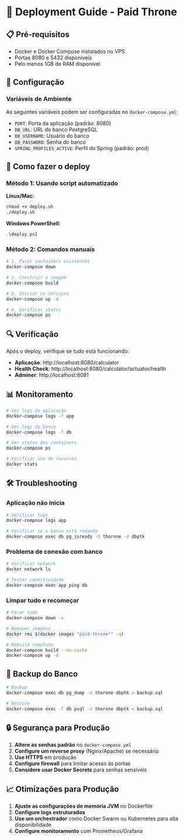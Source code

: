 # 🚀 Deployment Guide - Paid Throne

## 📋 Pré-requisitos

- Docker e Docker Compose instalados no VPS
- Portas 8080 e 5432 disponíveis
- Pelo menos 1GB de RAM disponível

## 🔧 Configuração

### Variáveis de Ambiente

As seguintes variáveis podem ser configuradas no `docker-compose.yml`:

- `PORT`: Porta da aplicação (padrão: 8080)
- `DB_URL`: URL do banco PostgreSQL
- `DB_USERNAME`: Usuário do banco
- `DB_PASSWORD`: Senha do banco
- `SPRING_PROFILES_ACTIVE`: Perfil do Spring (padrão: prod)

## 🚀 Como fazer o deploy

### Método 1: Usando script automatizado

**Linux/Mac:**
```bash
chmod +x deploy.sh
./deploy.sh
```

**Windows PowerShell:**
```powershell
.\deploy.ps1
```

### Método 2: Comandos manuais

```bash
# 1. Parar containers existentes
docker-compose down

# 2. Construir a imagem
docker-compose build

# 3. Iniciar os serviços
docker-compose up -d

# 4. Verificar status
docker-compose ps
```

## 🔍 Verificação

Após o deploy, verifique se tudo está funcionando:

- **Aplicação**: http://localhost:8080/calculator
- **Health Check**: http://localhost:8080/calculator/actuator/health
- **Adminer**: http://localhost:8081

## 📊 Monitoramento

```bash
# Ver logs da aplicação
docker-compose logs -f app

# Ver logs do banco
docker-compose logs -f db

# Ver status dos containers
docker-compose ps

# Verificar uso de recursos
docker stats
```

## 🛠️ Troubleshooting

### Aplicação não inicia

```bash
# Verificar logs
docker-compose logs app

# Verificar se o banco está rodando
docker-compose exec db pg_isready -U thorone -d dbptk
```

### Problema de conexão com banco

```bash
# Verificar network
docker network ls

# Testar conectividade
docker-compose exec app ping db
```

### Limpar tudo e recomeçar

```bash
# Parar tudo
docker-compose down -v

# Remover imagens
docker rmi $(docker images "paid-throne*" -q)

# Rebuild completo
docker-compose build --no-cache
docker-compose up -d
```

## 📝 Backup do Banco

```bash
# Backup
docker-compose exec db pg_dump -U thorone dbptk > backup.sql

# Restore
docker-compose exec -T db psql -U thorone dbptk < backup.sql
```

## 🔒 Segurança para Produção

1. **Altere as senhas padrão** no `docker-compose.yml`
2. **Configure um reverse proxy** (Nginx/Apache) se necessário
3. **Use HTTPS** em produção
4. **Configure firewall** para limitar acesso às portas
5. **Considere usar Docker Secrets** para senhas sensíveis

## 📈 Otimizações para Produção

1. **Ajuste as configurações de memória JVM** no Dockerfile
2. **Configure logs estruturados**
3. **Use um orchestrador** como Docker Swarm ou Kubernetes para alta disponibilidade
4. **Configure monitoramento** com Prometheus/Grafana
